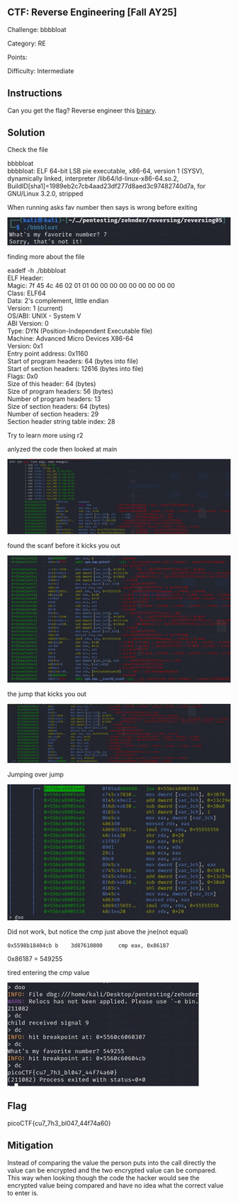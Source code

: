 ## CTF: Reverse Engineering [Fall AY25]
Challenge: bbbbloat 

Category:   RE

Points:

Difficulty:  Intermediate

## Instructions

Can you get the flag?
Reverse engineer this [binary](bbbbloat).

## Solution
Check the file 

bbbbloat   
bbbbloat: ELF 64-bit LSB pie executable, x86-64, version 1 (SYSV), dynamically linked, interpreter /lib64/ld-linux-x86-64.so.2, BuildID[sha1]=1989eb2c7cb4aad23df277d8aed3c97482740d7a, for GNU/Linux 3.2.0, stripped

When running asks fav number then says is wrong before exiting

![image](images/1.jpg)

finding more about the file

eadelf -h ./bbbbloat     
ELF Header:  
  Magic:   7f 45 4c 46 02 01 01 00 00 00 00 00 00 00 00 00   
  Class:                             ELF64  
  Data:                              2's complement, little endian  
  Version:                           1 (current)  
  OS/ABI:                            UNIX - System V  
  ABI Version:                       0  
  Type:                              DYN (Position-Independent Executable file)  
  Machine:                           Advanced Micro Devices X86-64  
  Version:                           0x1  
  Entry point address:               0x1160  
  Start of program headers:          64 (bytes into file)  
  Start of section headers:          12616 (bytes into file)  
  Flags:                             0x0  
  Size of this header:               64 (bytes)  
  Size of program headers:           56 (bytes)  
  Number of program headers:         13  
  Size of section headers:           64 (bytes)  
  Number of section headers:         29  
  Section header string table index: 28  

Try to learn more using r2

anlyzed the code then looked at main 

![image](images/3.jpg)

found the scanf before it kicks you out

![image](images/4..jpg)

the jump that kicks you out

![image](images/2.jpg)

Jumping over jump

![image](images/5.jpg)

Did not work, but notice the cmp just above the jne(not equal) 

    0x5598b18404cb b    3d87610800     cmp eax, 0x86187 

0x86187 = 549255

tired entering the cmp value 

![image](images/6.jpg) 

## Flag

picoCTF{cu7_7h3_bl047_44f74a60}

## Mitigation

Instead of comparing the value the person puts into the call directly the value can be encrypted and the two encrypted value can be compared. This way when looking though the code the hacker would see the encrypted value being compared and have no idea what the correct value to enter is.
